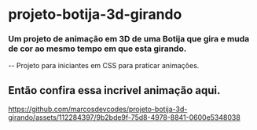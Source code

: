 # projeto-botija-3d-girando

### Um projeto de animação em 3D de uma Botija que gira e muda de cor ao mesmo tempo em que esta girando.

-- Projeto para iniciantes em CSS para praticar animações.

## Então confira essa incrivel animação aqui.



https://github.com/marcosdevcodes/projeto-botija-3d-girando/assets/112284397/9b2bde9f-75d8-4978-8841-0600e5348038



